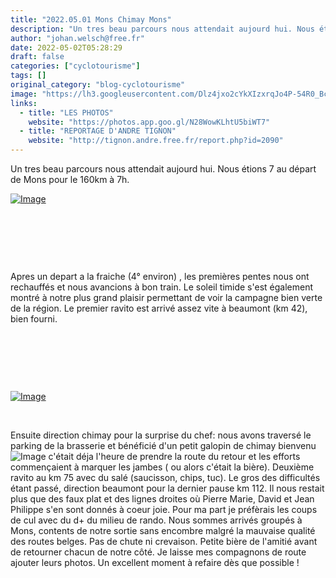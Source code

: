 ```yaml
---
title: "2022.05.01 Mons Chimay Mons"
description: "Un tres beau parcours nous attendait aujourd hui. Nous étions 7 au départ de Mons pour le 160km à 7h."
author: "johan.welsch@free.fr"
date: 2022-05-02T05:28:29
draft: false
categories: ["cyclotourisme"]
tags: []
original_category: "blog-cyclotourisme"
image: "https://lh3.googleusercontent.com/Dlz4jxo2cYkXIzxrqJo4P-54R0_Bctv7QaoDOlLoxNpXtQwKQdBPPHL-p5XBwKxb3932-X5dtTsgs-WVjQTRmpBSxhU5rsEDXnzqJEbZ26bN8VpTFHncNBKhYVk7zPRKRnIceE6uumxBdYeac9EI4MJrJlDLZryNqVEM9ifzXCPjZ4AYvuS0ooLwfEdmZ2DF8m6y-4D1YUfm3jNcafbQL_S_lo9k_1EhiYncgLH6ggLQCM-fqWXWPc7NgjxD1AGsTE03Oe8abSTP2BD0sJob_YScSpuWo8NeOJEroZLnjnWRe8bzXOeZIP0irdySW49JUT7POuA_qrMK_FaYU4BxOL3wAlMQ65knIwpgGU3JC1DEmqn6LvSaUAMdwKdwrI3TVhI0v3tn1J1HUa-GTb2FejBQCkDbT_yJhry9NMzXcA2Xef2qDXk_R3ahJ5ZdaAgHqG0ho1k6drbNHf2MlCcYEPx8K_b9NNKPlESAMd6Ua0dIlzIPR1DAKTOPboJLwxqWMlnpjaMi5miuaXv5sL-_EwJBTCOZk9F5zXClw0C0_GIT0_BL22WopqgOObnSLfaI_zh2B6eUhwvv21xafP4lRTr5nIP2S8R3H8mhHT78ububnUAYeYKDNP8Uwc_oiPQR4b8zZKF_a5cMoT4IquqvzvmoAZNOJltw4ImnbBdqUzXELG6Rntr-zu-NazvCoKURL0OgJBmIrI5cyWnMV8Zy5fMNLp8QsrfMGDVTFws556RV8Qr1YpVMlzepqkUMaF6K9U4pyRp2f-LBVx8JCw4tff56UfS8xCng6A=w1019-h764-no?authuser=0"
links:
  - title: "LES PHOTOS"
    website: "https://photos.app.goo.gl/N28WowKLhtU5biWT7"
  - title: "REPORTAGE D'ANDRE TIGNON"
    website: "http://tignon.andre.free.fr/report.php?id=2090"
---
```


Un tres beau parcours nous attendait aujourd hui. Nous étions 7 au départ de Mons pour le 160km à 7h.

<!--more-->

[![Image](https://lh3.googleusercontent.com/ApPx1ltiUMxuqPEVKqCsYddNsNThZ58rs8RTJgiail1005kTgWxDBp0X_fxZ332wXJi7O7ybiQq390BhOSjYRwqi9VVkqJXCm0fdFWRDQrhcYi-0CRqCzRhYloZ8i5P4qj3By-5_gHYaTQxo09xWf3MY5zZSwlWufY22M6J2o81V1ZoI3C0qS5nKxnH2PCDoyfXo5MKFbislB3_st9i5zASFRA-Tc4wOaN9HE64jAwuO3dCTRz5YYk5SSBYApJCIHW8wfb9iBlnZWomTK57HFZfTQWxeYJYaVsqcgcxcGL4_6kjet-YGvowRbkfIN0X5OFKtJssV9kSg91ETNRHwOyThcmOl4cxEkKnEszEXiFVrvxs-IcV20ra3SPZrHVjfO9XnOcBLpewVV2hoQ2mt8vBUF0bfnhScsz_zu8QM061penjDP8HJoxXgJBVo-R9P2p7aIysUv41clGEoNovuLO44S3vPu7iOeilw1K6UPVKDkYqRdvTHJ-j2agx0SD3DmXwLE6a0ggtyAy7ML9fwzDh6q6dX4ZXTATvvoAKSjK-kh2OLxxIuG6YIypKYmFb8IrgvwF3WKbBcYVjqgOe5HS2xNHiOkI5UWm_m9EbACQdacOWaKfhHgisHiugVq_WSgD7GGJDRtarZLmbOOhSuy_IQZSHeTb4YUJ_fl7PFru8gOyQX3TO5jM6vPy8qh3cHCwlegrbh57kNl0hh6bzs5RB6eV1IyJFreX2l5nmc4CVNkMJ8xVylJnNdDOiFznPtdhr1l0oyQuhQWhktTZCqFvIgBiyzrtsg1w=w1019-h764-no?authuser=0)](https://lh3.googleusercontent.com/ApPx1ltiUMxuqPEVKqCsYddNsNThZ58rs8RTJgiail1005kTgWxDBp0X_fxZ332wXJi7O7ybiQq390BhOSjYRwqi9VVkqJXCm0fdFWRDQrhcYi-0CRqCzRhYloZ8i5P4qj3By-5_gHYaTQxo09xWf3MY5zZSwlWufY22M6J2o81V1ZoI3C0qS5nKxnH2PCDoyfXo5MKFbislB3_st9i5zASFRA-Tc4wOaN9HE64jAwuO3dCTRz5YYk5SSBYApJCIHW8wfb9iBlnZWomTK57HFZfTQWxeYJYaVsqcgcxcGL4_6kjet-YGvowRbkfIN0X5OFKtJssV9kSg91ETNRHwOyThcmOl4cxEkKnEszEXiFVrvxs-IcV20ra3SPZrHVjfO9XnOcBLpewVV2hoQ2mt8vBUF0bfnhScsz_zu8QM061penjDP8HJoxXgJBVo-R9P2p7aIysUv41clGEoNovuLO44S3vPu7iOeilw1K6UPVKDkYqRdvTHJ-j2agx0SD3DmXwLE6a0ggtyAy7ML9fwzDh6q6dX4ZXTATvvoAKSjK-kh2OLxxIuG6YIypKYmFb8IrgvwF3WKbBcYVjqgOe5HS2xNHiOkI5UWm_m9EbACQdacOWaKfhHgisHiugVq_WSgD7GGJDRtarZLmbOOhSuy_IQZSHeTb4YUJ_fl7PFru8gOyQX3TO5jM6vPy8qh3cHCwlegrbh57kNl0hh6bzs5RB6eV1IyJFreX2l5nmc4CVNkMJ8xVylJnNdDOiFznPtdhr1l0oyQuhQWhktTZCqFvIgBiyzrtsg1w=w1019-h764-no?authuser=0)

&nbsp;

&nbsp;

&nbsp;

Apres un depart a la fraiche (4° environ) , les premières pentes nous ont rechauffés et nous avancions à bon train. Le soleil timide s'est également montré à notre plus grand plaisir permettant de voir la campagne bien verte de la région. Le premier ravito est arrivé assez vite à beaumont (km 42), bien fourni.

&nbsp;

&nbsp;

&nbsp;

[ ![Image](https://lh3.googleusercontent.com/O1O3sr9-a8fCDswOyqffVFKHHNuxJUIsP6IwtxtqM6aKcD-BhWOaKSqw7vs9r7tWDWgDacvyyczZ9wemKBvLr-I8Z9XkNqdVMasksGr61_hJm0gWmZU2ylD8dKuKOHAZtzVoDwAlBCFQaZNQpwDriElq7JybK9zGcbgCOtFVwkjJ9VTFT29RbaVtBx2sGhPB-2izs2qf14WlUL_hY4mU11v8H3pmUF0r7yoy3V3kFdzHK-8DdZV_Nsh2I6Nhiluek5dEKVe9UGG0LPT6Qi62LRYZThiQa7UoU_FimPwvginuxaYxB2-NToGBXInszY0Gj8u7Qbch-FoM3L4gkaMPPfAUGBXNliALFCyRsNqWqNAQCbtLPi115t1PwAsm-VxlSyn6QvysTY6ikGA4VgjWlVPTaodXqPQvJMtfNwXyWgaVboD5HgjDec43EYDgHrFPbZw_L7KthA7GXujLV7VkXcBguZJlGpUIcvHL-_k_9dqz99aNhPfzUAYZfJW6eC79EqCdXA9fl4T9jJiP9S_S0PGkVhuW61EiFJj_rHTB5shu8LMJn0cVjFby4o3EmEAoHYICw9vkLbKavpXGJN82RenNBsA1__Z5CI6OexyQ7c2VGe-LxDbaG4bNH96TpFiLOarDPC8__bMenHhydkMi0LCM6wGqT6zyhdYNOq3pYdvC1JryoQa7jpLQrOoSvcvQhcp88tE25cnaZYctZzBu3W0mhBL2K-fRxjaQSDD6ZiBtP1PeZ2zQ1COHz4bu2F_0hBcu0Fc69hBOOdNtMWMUp5aA0LJ07R-tAg=w1019-h764-no?authuser=0)](https://lh3.googleusercontent.com/O1O3sr9-a8fCDswOyqffVFKHHNuxJUIsP6IwtxtqM6aKcD-BhWOaKSqw7vs9r7tWDWgDacvyyczZ9wemKBvLr-I8Z9XkNqdVMasksGr61_hJm0gWmZU2ylD8dKuKOHAZtzVoDwAlBCFQaZNQpwDriElq7JybK9zGcbgCOtFVwkjJ9VTFT29RbaVtBx2sGhPB-2izs2qf14WlUL_hY4mU11v8H3pmUF0r7yoy3V3kFdzHK-8DdZV_Nsh2I6Nhiluek5dEKVe9UGG0LPT6Qi62LRYZThiQa7UoU_FimPwvginuxaYxB2-NToGBXInszY0Gj8u7Qbch-FoM3L4gkaMPPfAUGBXNliALFCyRsNqWqNAQCbtLPi115t1PwAsm-VxlSyn6QvysTY6ikGA4VgjWlVPTaodXqPQvJMtfNwXyWgaVboD5HgjDec43EYDgHrFPbZw_L7KthA7GXujLV7VkXcBguZJlGpUIcvHL-_k_9dqz99aNhPfzUAYZfJW6eC79EqCdXA9fl4T9jJiP9S_S0PGkVhuW61EiFJj_rHTB5shu8LMJn0cVjFby4o3EmEAoHYICw9vkLbKavpXGJN82RenNBsA1__Z5CI6OexyQ7c2VGe-LxDbaG4bNH96TpFiLOarDPC8__bMenHhydkMi0LCM6wGqT6zyhdYNOq3pYdvC1JryoQa7jpLQrOoSvcvQhcp88tE25cnaZYctZzBu3W0mhBL2K-fRxjaQSDD6ZiBtP1PeZ2zQ1COHz4bu2F_0hBcu0Fc69hBOOdNtMWMUp5aA0LJ07R-tAg=w1019-h764-no?authuser=0)

&nbsp;

Ensuite direction chimay pour la surprise du chef: nous avons traversé le parking de la brasserie et bénéficié d'un petit galopin de chimay bienvenu ![Image](https://static.xx.fbcdn.net/images/emoji.php/v9/t4c/1/16/1f642.png) c'était déja l'heure de prendre la route du retour et les efforts commençaient à marquer les jambes ( ou alors c'était la bière). Deuxième ravito au km 75 avec du salé (saucisson, chips, tuc). Le gros des difficultés étant passé, direction beaumont pour la dernier pause km 112. Il nous restait plus que des faux plat et des lignes droites où Pierre Marie, David et Jean Philippe s'en sont donnés à coeur joie. Pour ma part je préfèrais les coups de cul avec du d+ du milieu de rando. Nous sommes arrivés groupés à Mons, contents de notre sortie sans encombre malgré la mauvaise qualité des routes belges. Pas de chute ni crevaison. Petite bière de l'amitié avant de retourner chacun de notre côté. Je laisse mes compagnons de route ajouter leurs photos. Un excellent moment à refaire dès que possible !